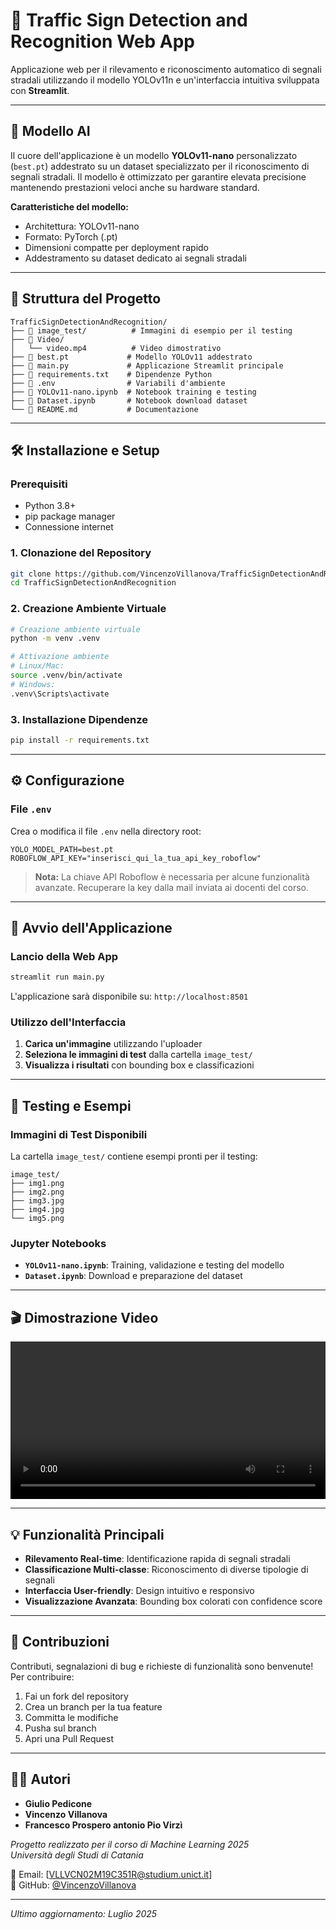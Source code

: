 # 🚦 Traffic Sign Detection and Recognition Web App

Applicazione web per il rilevamento e riconoscimento automatico di segnali stradali utilizzando il modello YOLOv11n e un'interfaccia intuitiva sviluppata con **Streamlit**.

---

## 🧠 Modello AI

Il cuore dell'applicazione è un modello **YOLOv11-nano** personalizzato (`best.pt`) addestrato su un dataset specializzato per il riconoscimento di segnali stradali. Il modello è ottimizzato per garantire elevata precisione mantenendo prestazioni veloci anche su hardware standard.

**Caratteristiche del modello:**
- Architettura: YOLOv11-nano
- Formato: PyTorch (.pt)
- Dimensioni compatte per deployment rapido
- Addestramento su dataset dedicato ai segnali stradali

---

## 📁 Struttura del Progetto

```
TrafficSignDetectionAndRecognition/
├── 📁 image_test/          # Immagini di esempio per il testing
├── 📁 Video/
│   └── video.mp4          # Video dimostrativo
├── 📄 best.pt             # Modello YOLOv11 addestrato
├── 📄 main.py             # Applicazione Streamlit principale
├── 📄 requirements.txt    # Dipendenze Python
├── 📄 .env                # Variabili d'ambiente
├── 📓 YOLOv11-nano.ipynb  # Notebook training e testing
├── 📓 Dataset.ipynb       # Notebook download dataset
└── 📄 README.md           # Documentazione
```

---

## 🛠️ Installazione e Setup

### Prerequisiti
- Python 3.8+
- pip package manager
- Connessione internet

### 1. Clonazione del Repository

```bash
git clone https://github.com/VincenzoVillanova/TrafficSignDetectionAndRecognition.git
cd TrafficSignDetectionAndRecognition
```

### 2. Creazione Ambiente Virtuale

```bash
# Creazione ambiente virtuale
python -m venv .venv

# Attivazione ambiente
# Linux/Mac:
source .venv/bin/activate
# Windows:
.venv\Scripts\activate
```

### 3. Installazione Dipendenze

```bash
pip install -r requirements.txt
```

---

## ⚙️ Configurazione

### File `.env`

Crea o modifica il file `.env` nella directory root:

```env
YOLO_MODEL_PATH=best.pt
ROBOFLOW_API_KEY="inserisci_qui_la_tua_api_key_roboflow"
```

> **Nota:** La chiave API Roboflow è necessaria per alcune funzionalità avanzate. Recuperare la key dalla mail inviata ai docenti del corso.

---

## 🚀 Avvio dell'Applicazione

### Lancio della Web App

```bash
streamlit run main.py
```

L'applicazione sarà disponibile su: `http://localhost:8501`

### Utilizzo dell'Interfaccia

1. **Carica un'immagine** utilizzando l'uploader
2. **Seleziona le immagini di test** dalla cartella `image_test/`
3. **Visualizza i risultati** con bounding box e classificazioni

---

## 🎯 Testing e Esempi

### Immagini di Test Disponibili

La cartella `image_test/` contiene esempi pronti per il testing:

```
image_test/
├── img1.png  
├── img2.png  
├── img3.jpg  
├── img4.jpg  
└── img5.png  
```

### Jupyter Notebooks

- **`YOLOv11-nano.ipynb`**: Training, validazione e testing del modello
- **`Dataset.ipynb`**: Download e preparazione del dataset

---

## 🎬 Dimostrazione Video



<video width="100%" controls>
  <source src="Video/video.mp4" type="video/mp4">
  Il tuo browser non supporta il tag video. <a href="Video/video.mp4">Clicca qui per scaricare il video</a>.
</video>

---

## 💡 Funzionalità Principali

- **Rilevamento Real-time**: Identificazione rapida di segnali stradali
- **Classificazione Multi-classe**: Riconoscimento di diverse tipologie di segnali
- **Interfaccia User-friendly**: Design intuitivo e responsivo
- **Visualizzazione Avanzata**: Bounding box colorati con confidence score

---

## 🤝 Contribuzioni

Contributi, segnalazioni di bug e richieste di funzionalità sono benvenute! Per contribuire:

1. Fai un fork del repository
2. Crea un branch per la tua feature
3. Committa le modifiche
4. Pusha sul branch
5. Apri una Pull Request

---

## 👨‍💻 Autori

- **Giulio Pedicone**
- **Vincenzo Villanova**  
- **Francesco Prospero antonio Pio Virzì**  

*Progetto realizzato per il corso di Machine Learning 2025*  
*Università degli Studi di Catania*

📧 Email: [VLLVCN02M19C351R@studium.unict.it]  
🔗 GitHub: [@VincenzoVillanova](https://github.com/VincenzoVillanova)

---

*Ultimo aggiornamento: Luglio 2025*